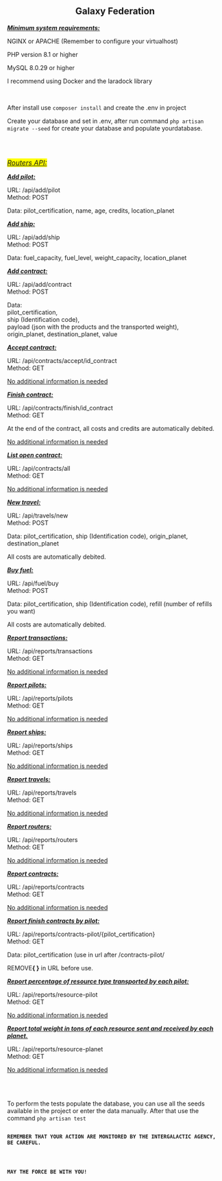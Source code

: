 <h2 style="text-align:center"><strong>Galaxy Federation</strong></h2>

<p><strong><u><em>Minimum system requirements:</em></u></strong></p>
<p>NGINX or APACHE (Remember to configure your virtualhost)</p>
<p>PHP version 8.1 or higher</p>
<p>MySQL 8.0.29 or higher</p>

<p>I recommend using Docker and the laradock library</p>

<br/>

<p>After install use <code>composer install</code> and create the .env in project</p>
<p>Create your database and set in .env, after run command <code>php artisan migrate --seed</code> for create your database and populate yourdatabase.</p>

<br/>
<br/>

<p><em><span style="font-size:16px"><u><span style="background-color:#FFFF00">Routers API:</span></u></span></em></p>


<p><strong><u><em>Add pilot:</em></u></strong></p>
<p>URL: /api/add/pilot<br />
Method: POST</p>
<p>Data: pilot_certification, name, age, credits, location_planet</p>


<p><strong><u><em>Add ship:</em></u></strong></p>
<p>URL: /api/add/ship<br />
Method: POST</p>
<p>Data: fuel_capacity, fuel_level, weight_capacity, location_planet</p>


<p><strong><u><em>Add contract:</em></u></strong></p>
<p>URL: /api/add/contract<br />
Method: POST</p>
<p>Data:<br />
pilot_certification,<br />
ship (Identification code),<br />
payload (json with the products and the transported weight), <br />
origin_planet, destination_planet, value</p>
<p><strong><u><em>Accept contract:</em></u></strong></p>
<p>URL: /api/contracts/accept/id_contract<br />
Method: GET</p>
<p><u>No additional information is needed</u></p>


<p><strong><u><em>Finish contract:</em></u></strong></p>
<p>URL: /api/contracts/finish/id_contract<br />
Method: GET</p>
<p>At the end of the contract, all costs and credits are automatically debited.</p>
<p><u>No additional information is needed</u></p>


<p><strong><u><em>List open contract:</em></u></strong></p>
<p>URL: /api/contracts/all<br />
Method: GET</p>
<p><u>No additional information is needed</u></p>


<p><strong><u><em>New travel:</em></u></strong></p>
<p>URL: /api/travels/new<br />
Method: POST</p>
<p>Data: pilot_certification, ship (Identification code), origin_planet, destination_planet</p>
<p>All costs are automatically debited.</p>


<p><strong><u><em>Buy fuel:</em></u></strong></p>
<p>URL: /api/fuel/buy<br />
Method: POST</p>
<p>Data: pilot_certification, ship (Identification code), refill (number of refills you want)</p>
<p>All costs are automatically debited.</p>


<p><strong><u><em>Report </em></u><em><u>transactions:</u></em></strong></p>
<p>URL: /api/reports/transactions<br />
Method: GET</p>
<p><u>No additional information is needed</u></p>


<p><strong><u><em>Report </em></u><em><u>pilots:</u></em></strong></p>
<p>URL: /api/reports/pilots<br />
Method: GET</p>
<p><u>No additional information is needed</u></p>


<p><strong><u><em>Report </em></u><em><u>ships:</u></em></strong></p>
<p>URL: /api/reports/ships<br />
Method: GET</p>
<p><u>No additional information is needed</u></p>


<p><strong><u><em>Report </em></u><em><u>travels:</u></em></strong></p>
<p>URL: /api/reports/travels<br />
Method: GET</p>
<p><u>No additional information is needed</u></p>


<p><strong><u><em>Report </em></u><em><u>routers:</u></em></strong></p>
<p>URL: /api/reports/routers<br />
Method: GET</p>
<p><u>No additional information is needed</u></p>


<p><strong><u><em>Report </em></u><em><u>contracts:</u></em></strong></p>
<p>URL: /api/reports/contracts<br />
Method: GET</p>
<p><u>No additional information is needed</u></p>


<p><strong><u><em>Report </em></u><em><u>finish contracts by pilot:</u></em></strong></p>
<p>URL: /api/reports/contracts-pilot/{pilot_certification}<br />
Method: GET</p>
<p>Data: pilot_certification (use in url after /contracts-pilot/</p>
<p>REMOVE<b>{ }</b> in URL before use.</p>


<p><strong><u><em>Report percentage of resource type transported by each pilot:</u></em></strong></p>
<p>URL: /api/reports/resource-pilot<br />
Method: GET</p>
<p><u>No additional information is needed</u></p>


<p><strong><u><em>Report total weight in tons of each resource sent and received by each planet.</u></em></strong></p>
<p>URL: /api/reports/resource-planet<br />
Method: GET</p>
<p><u>No additional information is needed</u></p>

<br/>
</br/>

<p>To perform the tests populate the database, you can use all the seeds available in the project or enter the data manually. After that use the command <code>php artisan test</code</p>

<p><strong>REMEMBER THAT YOUR ACTION ARE MONITORED BY THE INTERGALACTIC AGENCY, BE CAREFUL.</strong></p>

<p><strong>MAY THE FORCE BE WITH YOU!</strong></p>
